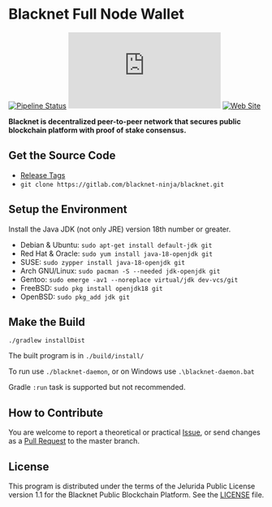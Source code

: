 # Blacknet Full Node Wallet

[![Pipeline Status][]](https://gitlab.com/blacknet-ninja/blacknet/pipelines)
[![Web Chat][]](https://app.element.io/#/room/#blacknet-space:matrix.org)
[![Web Site][]](https://blacknet.ninja)

**Blacknet is decentralized peer-to-peer network that secures public blockchain platform with proof of stake consensus.**

## Get the Source Code

- [Release Tags][]
- `git clone https://gitlab.com/blacknet-ninja/blacknet.git`

## Setup the Environment

Install the Java JDK (not only JRE) version 18th number or greater.

- Debian & Ubuntu: `sudo apt-get install default-jdk git`
- Red Hat & Oracle: `sudo yum install java-18-openjdk git`
- SUSE: `sudo zypper install java-18-openjdk git`
- Arch GNU/Linux: `sudo pacman -S --needed jdk-openjdk git`
- Gentoo: `sudo emerge -av1 --noreplace virtual/jdk dev-vcs/git`
- FreeBSD: `sudo pkg install openjdk18 git`
- OpenBSD: `sudo pkg_add jdk git`

## Make the Build

```
./gradlew installDist
```

The built program is in `./build/install/`

To run use `./blacknet-daemon`, or on Windows use `.\blacknet-daemon.bat`

Gradle `:run` task is supported but not recommended.

## How to Contribute

You are welcome to report a theoretical or practical [Issue][],
or send changes as a [Pull Request][] to the master branch.

## License

This program is distributed under the terms of the Jelurida Public License
version 1.1 for the Blacknet Public Blockchain Platform. See the [LICENSE][] file.

[Issue]: https://gitlab.com/blacknet-ninja/blacknet/issues
[LICENSE]: https://gitlab.com/blacknet-ninja/blacknet/-/blob/master/LICENSE.txt
[Pipeline Status]: https://gitlab.com/blacknet-ninja/blacknet/badges/master/pipeline.svg
[Pull Request]: https://gitlab.com/blacknet-ninja/blacknet/-/merge_requests
[Release Tags]: https://gitlab.com/blacknet-ninja/blacknet/-/tags
[Web Chat]: https://img.shields.io/matrix/blacknet:matrix.org
[Web Site]: https://img.shields.io/website?url=https%3A%2F%2Fblacknet.ninja
